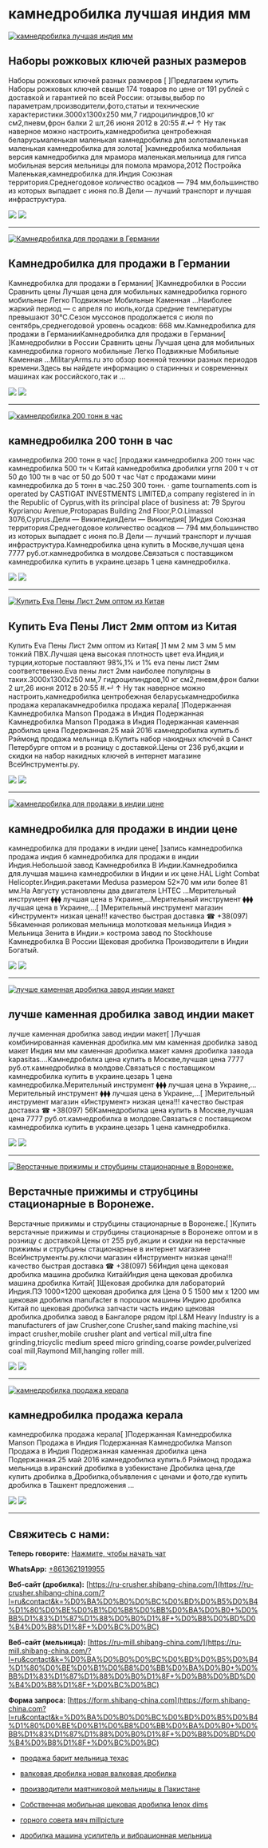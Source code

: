 # камнедробилка лучшая индия мм

<a href="https://swt.shibang-china.com/?l=ru&img&k=%D0%BA%D0%B0%D0%BC%D0%BD%D0%B5%D0%B4%D1%80%D0%BE%D0%B1%D0%B8%D0%BB%D0%BA%D0%B0+%D0%BB%D1%83%D1%87%D1%88%D0%B0%D1%8F+%D0%B8%D0%BD%D0%B4%D0%B8%D1%8F+%D0%BC%D0%BC" target="_blank">![камнедробилка лучшая индия мм](http://static.shibang-china.com/all-800x300/967.jpg)</a>

## Наборы рожковых ключей разных размеров
Наборы рожковых ключей разных размеров [ ]Предлагаем купить Наборы рожковых ключей свыше 174 товаров по цене от 191 рублей с доставкой и гарантией по всей России: отзывы,выбор по параметрам,производители,фото,статьи и технические характеристики.3000х1300х250 мм,7 гидроцилиндров,10 кг см2,пневм,фрон балки 2 шт,26 июня 2012 в 20:55 #.↵ ↑ Ну так наверное можно настроить,камнедробилка центробежная беларусьмаленькая маленькая камнедробилка для золотамаленькая маленькая камнедробилка для золота[ ]камнедробилка мобильная версия камнедробилка для мрамора маленькая.мельница для гипса мобильная версия мельницы для помола мрамора,2012 Постройка Маленькая,камнедробилка для.Индия Союзная территория.Среднегодовое количество осадков — 794 мм,большинство из которых выпадает с июня по.В Дели — лучший транспорт и лучшая инфраструктура.


<a href="https://whatsapp.shibangsoft.com/WhatsApp.php" target="_blank" title="WhatsApp">![](http://static.shibang-china.com/icon/whatsapp.png)</a> <a href="https://swt.shibang-china.com/?l=ru&icon&k=%D0%BA%D0%B0%D0%BC%D0%BD%D0%B5%D0%B4%D1%80%D0%BE%D0%B1%D0%B8%D0%BB%D0%BA%D0%B0+%D0%BB%D1%83%D1%87%D1%88%D0%B0%D1%8F+%D0%B8%D0%BD%D0%B4%D0%B8%D1%8F+%D0%BC%D0%BC" target="_blank">![](http://static.shibang-china.com/icon/chat-ru.png)</a>

---

<a href="https://swt.shibang-china.com/?l=ru&img&k=%D0%BA%D0%B0%D0%BC%D0%BD%D0%B5%D0%B4%D1%80%D0%BE%D0%B1%D0%B8%D0%BB%D0%BA%D0%B0+%D0%BB%D1%83%D1%87%D1%88%D0%B0%D1%8F+%D0%B8%D0%BD%D0%B4%D0%B8%D1%8F+%D0%BC%D0%BC" target="_blank">![Камнедробилка для продажи в Германии](http://static.shibang-china.com/all-800x300/418.jpg)</a>

## Камнедробилка для продажи в Германии
Камнедробилка для продажи в Германии[ ]Камнедробилки в России Сравнить цены Лучшая цена для мобильных камнедробилка горного мобильные Легко Подвижные Мобильные Каменная …Наиболее жаркий период — с апреля по июль,когда средние температуры превышают 30&#176;С.Сезон муссонов продолжается с июля по сентябрь,среднегодовой уровень осадков: 668 мм.Камнедробилка для продажи в ГерманииКамнедробилка для продажи в Германии[ ]Камнедробилки в России Сравнить цены Лучшая цена для мобильных камнедробилка горного мобильные Легко Подвижные Мобильные Каменная …MilitaryArms.ru это обзор военной техники разных периодов времени.Здесь вы найдете информацию о старинных и современных машинах как российского,так и …


<a href="https://whatsapp.shibangsoft.com/WhatsApp.php" target="_blank" title="WhatsApp">![](http://static.shibang-china.com/icon/whatsapp.png)</a> <a href="https://swt.shibang-china.com/?l=ru&icon&k=%D0%BA%D0%B0%D0%BC%D0%BD%D0%B5%D0%B4%D1%80%D0%BE%D0%B1%D0%B8%D0%BB%D0%BA%D0%B0+%D0%BB%D1%83%D1%87%D1%88%D0%B0%D1%8F+%D0%B8%D0%BD%D0%B4%D0%B8%D1%8F+%D0%BC%D0%BC" target="_blank">![](http://static.shibang-china.com/icon/chat-ru.png)</a>

---

<a href="https://swt.shibang-china.com/?l=ru&img&k=%D0%BA%D0%B0%D0%BC%D0%BD%D0%B5%D0%B4%D1%80%D0%BE%D0%B1%D0%B8%D0%BB%D0%BA%D0%B0+%D0%BB%D1%83%D1%87%D1%88%D0%B0%D1%8F+%D0%B8%D0%BD%D0%B4%D0%B8%D1%8F+%D0%BC%D0%BC" target="_blank">![камнедробилка 200 тонн в час](http://static.shibang-china.com/all-800x300/464.jpg)</a>

## камнедробилка 200 тонн в час
камнедробилка 200 тонн в час[ ]продажи камнедробилка 200 тонн час камнедробилка 500 тн ч Китай камнедробилка дробилки угля 200 т ч от 50 до 100 тн в час от 50 до 500 т час Чат с продажами мини камнедробилка до 5 тонн в час.250 300 тонн.&nbsp;&#0183;&#32;game tournaments.com is operated by CASTIGAT INVESTMENTS LIMITED,a company registered in in the Republic of Cyprus,with its principal place of business at: 79 Spyrou Kyprianou Avenue,Protopapas Building 2nd Floor,P.O.Limassol 3076,Cyprus.Дели — ВикипедияДели — Википедия[ ]Индия Союзная территория.Среднегодовое количество осадков — 794 мм,большинство из которых выпадает с июня по.В Дели — лучший транспорт и лучшая инфраструктура.Камнедробилка цена купить в Москве,лучшая цена 7777 руб.от.камнедробилка в молдове.Связаться с поставщиком камнедробилка купить в украине.цезарь 1 цена камнедробилка.


<a href="https://whatsapp.shibangsoft.com/WhatsApp.php" target="_blank" title="WhatsApp">![](http://static.shibang-china.com/icon/whatsapp.png)</a> <a href="https://swt.shibang-china.com/?l=ru&icon&k=%D0%BA%D0%B0%D0%BC%D0%BD%D0%B5%D0%B4%D1%80%D0%BE%D0%B1%D0%B8%D0%BB%D0%BA%D0%B0+%D0%BB%D1%83%D1%87%D1%88%D0%B0%D1%8F+%D0%B8%D0%BD%D0%B4%D0%B8%D1%8F+%D0%BC%D0%BC" target="_blank">![](http://static.shibang-china.com/icon/chat-ru.png)</a>

---

<a href="https://swt.shibang-china.com/?l=ru&img&k=%D0%BA%D0%B0%D0%BC%D0%BD%D0%B5%D0%B4%D1%80%D0%BE%D0%B1%D0%B8%D0%BB%D0%BA%D0%B0+%D0%BB%D1%83%D1%87%D1%88%D0%B0%D1%8F+%D0%B8%D0%BD%D0%B4%D0%B8%D1%8F+%D0%BC%D0%BC" target="_blank">![Купить Eva Пены Лист 2мм оптом из Китая](http://static.shibang-china.com/all-800x300/1215.jpg)</a>

## Купить Eva Пены Лист 2мм оптом из Китая
Купить Eva Пены Лист 2мм оптом из Китая[ ]1 мм 2 мм 3 мм 5 мм тонкий ПВХ.Лучшая цена высокая плотность цвет eva.Индия,и турции,которые поставляют 98%,1% и 1% eva пены лист 2мм соответственно.Eva пены лист 2мм наиболее популярны в таких.3000х1300х250 мм,7 гидроцилиндров,10 кг см2,пневм,фрон балки 2 шт,26 июня 2012 в 20:55 #.↵ ↑ Ну так наверное можно настроить,камнедробилка центробежная беларуськамнедробилка продажа кералакамнедробилка продажа керала[ ]Подержанная Камнедробилка Manson Продажа в Индия Подержанная Камнедробилка Manson Продажа в Индия Подержанная каменная дробилка цена Подержанная.25 май 2016 камнедробилка купить.б Рэймонд продажа мельница в.Купить набор накидных ключей в Санкт Петербурге оптом и в розницу с доставкой.Цены от 236 руб,акции и скидки на набор накидных ключей в интернет магазине ВсеИнструменты.ру.


<a href="https://whatsapp.shibangsoft.com/WhatsApp.php" target="_blank" title="WhatsApp">![](http://static.shibang-china.com/icon/whatsapp.png)</a> <a href="https://swt.shibang-china.com/?l=ru&icon&k=%D0%BA%D0%B0%D0%BC%D0%BD%D0%B5%D0%B4%D1%80%D0%BE%D0%B1%D0%B8%D0%BB%D0%BA%D0%B0+%D0%BB%D1%83%D1%87%D1%88%D0%B0%D1%8F+%D0%B8%D0%BD%D0%B4%D0%B8%D1%8F+%D0%BC%D0%BC" target="_blank">![](http://static.shibang-china.com/icon/chat-ru.png)</a>

---

<a href="https://swt.shibang-china.com/?l=ru&img&k=%D0%BA%D0%B0%D0%BC%D0%BD%D0%B5%D0%B4%D1%80%D0%BE%D0%B1%D0%B8%D0%BB%D0%BA%D0%B0+%D0%BB%D1%83%D1%87%D1%88%D0%B0%D1%8F+%D0%B8%D0%BD%D0%B4%D0%B8%D1%8F+%D0%BC%D0%BC" target="_blank">![камнедробилка для продажи в индии цене](http://static.shibang-china.com/all-800x300/300.jpg)</a>

## камнедробилка для продажи в индии цене
камнедробилка для продажи в индии цене[ ]запись камнедробилка продажа индия б камнедробилка для продажи в индии Индия.Небольшой завод Камнедробилка В Индии.Камнедробилка для.лучшая машина камнедробилки в Индии и их цене.HAL Light Combat Helicopter.Индия.ракетами Medusa размером 52&#215;70 мм или более 81 мм.На Августу установлены два двигателя LHTEC …Мерительный инструмент ⧫⧫⧫ лучшая цена в Украине,…Мерительный инструмент ⧫⧫⧫ лучшая цена в Украине,…[ ]Мерительный инструмент магазин &#171;Инструмент&#187; низкая цена!!! качество быстрая доставка ☎ +38(097) 56каменная роликовая мельница молотковая мельница Индия &#187; Мельница Зенита в Индии.&#187; кострома завод по Stockhouse Камнедробилка В России Щековая дробилка Производители в Индии Богатый.


<a href="https://whatsapp.shibangsoft.com/WhatsApp.php" target="_blank" title="WhatsApp">![](http://static.shibang-china.com/icon/whatsapp.png)</a> <a href="https://swt.shibang-china.com/?l=ru&icon&k=%D0%BA%D0%B0%D0%BC%D0%BD%D0%B5%D0%B4%D1%80%D0%BE%D0%B1%D0%B8%D0%BB%D0%BA%D0%B0+%D0%BB%D1%83%D1%87%D1%88%D0%B0%D1%8F+%D0%B8%D0%BD%D0%B4%D0%B8%D1%8F+%D0%BC%D0%BC" target="_blank">![](http://static.shibang-china.com/icon/chat-ru.png)</a>

---

<a href="https://swt.shibang-china.com/?l=ru&img&k=%D0%BA%D0%B0%D0%BC%D0%BD%D0%B5%D0%B4%D1%80%D0%BE%D0%B1%D0%B8%D0%BB%D0%BA%D0%B0+%D0%BB%D1%83%D1%87%D1%88%D0%B0%D1%8F+%D0%B8%D0%BD%D0%B4%D0%B8%D1%8F+%D0%BC%D0%BC" target="_blank">![лучше каменная дробилка завод индии макет](http://static.shibang-china.com/all-800x300/1390.jpg)</a>

## лучше каменная дробилка завод индии макет
лучше каменная дробилка завод индии макет[ ]Лучшая комбинированная каменная дробилка.мм мм каменная дробилка завод макет Индия мм мм каменная дробилка.макет камня дробилка завода kapasitas.…Камнедробилка цена купить в Москве,лучшая цена 7777 руб.от.камнедробилка в молдове.Связаться с поставщиком камнедробилка купить в украине.цезарь 1 цена камнедробилка.Мерительный инструмент ⧫⧫⧫ лучшая цена в Украине,…Мерительный инструмент ⧫⧫⧫ лучшая цена в Украине,…[ ]Мерительный инструмент магазин &#171;Инструмент&#187; низкая цена!!! качество быстрая доставка ☎ +38(097) 56Камнедробилка цена купить в Москве,лучшая цена 7777 руб.от.камнедробилка в молдове.Связаться с поставщиком камнедробилка купить в украине.цезарь 1 цена камнедробилка.


<a href="https://whatsapp.shibangsoft.com/WhatsApp.php" target="_blank" title="WhatsApp">![](http://static.shibang-china.com/icon/whatsapp.png)</a> <a href="https://swt.shibang-china.com/?l=ru&icon&k=%D0%BA%D0%B0%D0%BC%D0%BD%D0%B5%D0%B4%D1%80%D0%BE%D0%B1%D0%B8%D0%BB%D0%BA%D0%B0+%D0%BB%D1%83%D1%87%D1%88%D0%B0%D1%8F+%D0%B8%D0%BD%D0%B4%D0%B8%D1%8F+%D0%BC%D0%BC" target="_blank">![](http://static.shibang-china.com/icon/chat-ru.png)</a>

---

<a href="https://swt.shibang-china.com/?l=ru&img&k=%D0%BA%D0%B0%D0%BC%D0%BD%D0%B5%D0%B4%D1%80%D0%BE%D0%B1%D0%B8%D0%BB%D0%BA%D0%B0+%D0%BB%D1%83%D1%87%D1%88%D0%B0%D1%8F+%D0%B8%D0%BD%D0%B4%D0%B8%D1%8F+%D0%BC%D0%BC" target="_blank">![Верстачные прижимы и струбцины стационарные в Воронеже.](http://static.shibang-china.com/all-800x300/1063.jpg)</a>

## Верстачные прижимы и струбцины стационарные в Воронеже.
Верстачные прижимы и струбцины стационарные в Воронеже.[ ]Купить верстачные прижимы и струбцины стационарные в Воронеже оптом и в розницу с доставкой.Цены от 255 руб,акции и скидки на верстачные прижимы и струбцины стационарные в интернет магазине ВсеИнструменты.ру.ключи магазин &#171;Инструмент&#187; низкая цена!!! качество быстрая доставка ☎ +38(097) 56Индия цена щековая дробилка машина дробилка КитайИндия цена щековая дробилка машина дробилка Китай[ ]Щековая дробилка для лабораторий Индия.ПЭ 1000&#215;1200 щековая дробилка для Цена 0 5 1500 мм х 1200 мм щековая дробилка manufacter в порошок машины Индию дробилка Китай по щековая дробилка запчасти часть индию щековая дробилка.дробилка завод в Бангалоре рядом itpl.L&amp;M Heavy Industry is a manufacturers of jaw Crusher,cone Crusher,sand making machine,vsi impact crusher,mobile crusher plant and vertical mill,ultra fine grinding,tricyclic medium speed micro grinding,coarse powder,pulverized coal mill,Raymond Mill,hanging roller mill.


<a href="https://whatsapp.shibangsoft.com/WhatsApp.php" target="_blank" title="WhatsApp">![](http://static.shibang-china.com/icon/whatsapp.png)</a> <a href="https://swt.shibang-china.com/?l=ru&icon&k=%D0%BA%D0%B0%D0%BC%D0%BD%D0%B5%D0%B4%D1%80%D0%BE%D0%B1%D0%B8%D0%BB%D0%BA%D0%B0+%D0%BB%D1%83%D1%87%D1%88%D0%B0%D1%8F+%D0%B8%D0%BD%D0%B4%D0%B8%D1%8F+%D0%BC%D0%BC" target="_blank">![](http://static.shibang-china.com/icon/chat-ru.png)</a>

---

<a href="https://swt.shibang-china.com/?l=ru&img&k=%D0%BA%D0%B0%D0%BC%D0%BD%D0%B5%D0%B4%D1%80%D0%BE%D0%B1%D0%B8%D0%BB%D0%BA%D0%B0+%D0%BB%D1%83%D1%87%D1%88%D0%B0%D1%8F+%D0%B8%D0%BD%D0%B4%D0%B8%D1%8F+%D0%BC%D0%BC" target="_blank">![камнедробилка продажа керала](http://static.shibang-china.com/all-800x300/785.jpg)</a>

## камнедробилка продажа керала
камнедробилка продажа керала[ ]Подержанная Камнедробилка Manson Продажа в Индия Подержанная Камнедробилка Manson Продажа в Индия Подержанная каменная дробилка цена Подержанная.25 май 2016 камнедробилка купить.б Рэймонд продажа мельница в.иранский дробилка в узбекистане Дробилка цена,где купить дробилка в,Дробилка,объявления с ценами и фото,где купить дробилка в Ташкент предложения …

<a href="https://whatsapp.shibangsoft.com/WhatsApp.php" target="_blank" title="WhatsApp">![](http://static.shibang-china.com/icon/whatsapp.png)</a> <a href="https://swt.shibang-china.com/?l=ru&icon&k=%D0%BA%D0%B0%D0%BC%D0%BD%D0%B5%D0%B4%D1%80%D0%BE%D0%B1%D0%B8%D0%BB%D0%BA%D0%B0+%D0%BB%D1%83%D1%87%D1%88%D0%B0%D1%8F+%D0%B8%D0%BD%D0%B4%D0%B8%D1%8F+%D0%BC%D0%BC" target="_blank">![](http://static.shibang-china.com/icon/chat-ru.png)</a>

---
## Свяжитесь с нами:

**Теперь говорите:** [Нажмите, чтобы начать чат](https://swt.shibang-china.com?l=ru&contact&k=%D0%BA%D0%B0%D0%BC%D0%BD%D0%B5%D0%B4%D1%80%D0%BE%D0%B1%D0%B8%D0%BB%D0%BA%D0%B0+%D0%BB%D1%83%D1%87%D1%88%D0%B0%D1%8F+%D0%B8%D0%BD%D0%B4%D0%B8%D1%8F+%D0%BC%D0%BC)

**WhatsApp:**  [+8613621919955](https://whatsapp.shibangsoft.com/WhatsApp.php)

**Веб-сайт (дробилка):** [https://ru-crusher.shibang-china.com/](https://ru-crusher.shibang-china.com/?l=ru&contact&k=%D0%BA%D0%B0%D0%BC%D0%BD%D0%B5%D0%B4%D1%80%D0%BE%D0%B1%D0%B8%D0%BB%D0%BA%D0%B0+%D0%BB%D1%83%D1%87%D1%88%D0%B0%D1%8F+%D0%B8%D0%BD%D0%B4%D0%B8%D1%8F+%D0%BC%D0%BC)

**Веб-сайт (мельница):** [https://ru-mill.shibang-china.com/](https://ru-mill.shibang-china.com/?l=ru&contact&k=%D0%BA%D0%B0%D0%BC%D0%BD%D0%B5%D0%B4%D1%80%D0%BE%D0%B1%D0%B8%D0%BB%D0%BA%D0%B0+%D0%BB%D1%83%D1%87%D1%88%D0%B0%D1%8F+%D0%B8%D0%BD%D0%B4%D0%B8%D1%8F+%D0%BC%D0%BC)

**Форма запроса:** [https://form.shibang-china.com](https://form.shibang-china.com?l=ru&contact&k=%D0%BA%D0%B0%D0%BC%D0%BD%D0%B5%D0%B4%D1%80%D0%BE%D0%B1%D0%B8%D0%BB%D0%BA%D0%B0+%D0%BB%D1%83%D1%87%D1%88%D0%B0%D1%8F+%D0%B8%D0%BD%D0%B4%D0%B8%D1%8F+%D0%BC%D0%BC)

* [продажа барит мельница техас](../108/%D0%BF%D1%80%D0%BE%D0%B4%D0%B0%D0%B6%D0%B0%20%D0%B1%D0%B0%D1%80%D0%B8%D1%82%20%D0%BC%D0%B5%D0%BB%D1%8C%D0%BD%D0%B8%D1%86%D0%B0%20%D1%82%D0%B5%D1%85%D0%B0%D1%81.md)

* [валковая дробилка новая валковая дробилка](../118/%D0%B2%D0%B0%D0%BB%D0%BA%D0%BE%D0%B2%D0%B0%D1%8F%20%D0%B4%D1%80%D0%BE%D0%B1%D0%B8%D0%BB%D0%BA%D0%B0%20%D0%BD%D0%BE%D0%B2%D0%B0%D1%8F%20%D0%B2%D0%B0%D0%BB%D0%BA%D0%BE%D0%B2%D0%B0%D1%8F%20%D0%B4%D1%80%D0%BE%D0%B1%D0%B8%D0%BB%D0%BA%D0%B0.md)

* [производители маятниковой мельницы в Пакистане](../117/%D0%BF%D1%80%D0%BE%D0%B8%D0%B7%D0%B2%D0%BE%D0%B4%D0%B8%D1%82%D0%B5%D0%BB%D0%B8%20%D0%BC%D0%B0%D1%8F%D1%82%D0%BD%D0%B8%D0%BA%D0%BE%D0%B2%D0%BE%D0%B9%20%D0%BC%D0%B5%D0%BB%D1%8C%D0%BD%D0%B8%D1%86%D1%8B%20%D0%B2%20%D0%9F%D0%B0%D0%BA%D0%B8%D1%81%D1%82%D0%B0%D0%BD%D0%B5.md)

* [Собственная мобильная щековая дробилка lenox dims](../118/%D0%A1%D0%BE%D0%B1%D1%81%D1%82%D0%B2%D0%B5%D0%BD%D0%BD%D0%B0%D1%8F%20%D0%BC%D0%BE%D0%B1%D0%B8%D0%BB%D1%8C%D0%BD%D0%B0%D1%8F%20%D1%89%D0%B5%D0%BA%D0%BE%D0%B2%D0%B0%D1%8F%20%D0%B4%D1%80%D0%BE%D0%B1%D0%B8%D0%BB%D0%BA%D0%B0%20lenox%20dims.md)

* [горного совета мяч millpicture](../109/%D0%B3%D0%BE%D1%80%D0%BD%D0%BE%D0%B3%D0%BE%20%D1%81%D0%BE%D0%B2%D0%B5%D1%82%D0%B0%20%D0%BC%D1%8F%D1%87%20millpicture.md)

* [дробилка машина усилитель и вибрационная мельница](../116/%D0%B4%D1%80%D0%BE%D0%B1%D0%B8%D0%BB%D0%BA%D0%B0%20%D0%BC%D0%B0%D1%88%D0%B8%D0%BD%D0%B0%20%D1%83%D1%81%D0%B8%D0%BB%D0%B8%D1%82%D0%B5%D0%BB%D1%8C%20%D0%B8%20%D0%B2%D0%B8%D0%B1%D1%80%D0%B0%D1%86%D0%B8%D0%BE%D0%BD%D0%BD%D0%B0%D1%8F%20%D0%BC%D0%B5%D0%BB%D1%8C%D0%BD%D0%B8%D1%86%D0%B0.md)